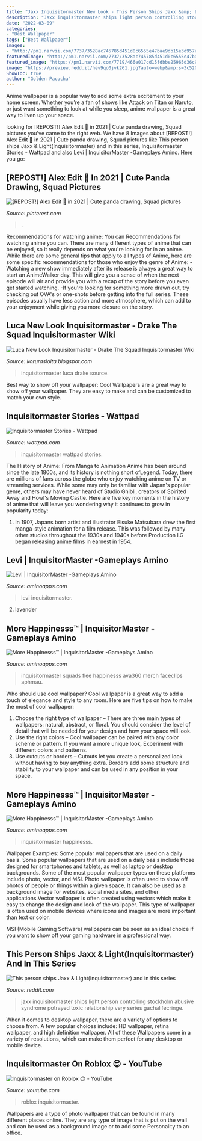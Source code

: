 ```yaml
---
title: "Jaxx Inquisitormaster New Look - This Person Ships Jaxx &amp; Light(inquisitormaster) And In This Series"
description: "Jaxx inquisitormaster ships light person controlling stockholm abusive syndrome potrayed toxic relationship very series gachalifecringe"
date: "2022-03-09"
categories:
- "Best Wallpaper"
tags: ["Best Wallpaper"]
images:
- "http://pm1.narvii.com/7737/3528ac745785d451d0c6555e47bae9db15e3d957r1-1366-1666v2_uhq.jpg"
featuredImage: "http://pm1.narvii.com/7737/3528ac745785d451d0c6555e47bae9db15e3d957r1-1366-1666v2_uhq.jpg"
featured_image: "https://pm1.narvii.com/7719/466e017cd15fdbbe25965d36c9cb88993457ace8r1-1440-720v2_hq.jpg"
image: "https://preview.redd.it/hev9qo0jvk261.jpg?auto=webp&amp;s=3c520eb1e8af156c4633d99436f9e04ac783d3c2"
ShowToc: true
author: "Golden Pacocha"
---
```



Anime wallpaper is a popular way to add some extra excitement to your home screen. Whether you’re a fan of shows like Attack on Titan or Naruto, or just want something to look at while you sleep, anime wallpaper is a great way to liven up your space.

	

		
looking for [REPOST!] Alex Edit 💛 in 2021 | Cute panda drawing, Squad pictures you've came to the right web. We have 8 Images about [REPOST!] Alex Edit 💛 in 2021 | Cute panda drawing, Squad pictures like This person ships Jaxx &amp; Light(Inquisitormaster) and in this series, Inquisitormaster Stories - Wattpad and also Levi | InquisitorMaster -Gameplays Amino. Here you go:
		
    
## [REPOST!] Alex Edit 💛 In 2021 | Cute Panda Drawing, Squad Pictures

<img loading=lazy src="https://i.pinimg.com/originals/ae/bc/d9/aebcd9368b0ce6f9e791ab47e3ad01e5.png" onerror="this.onerror=null;this.src='https://tse4.mm.bing.net/th?id=OIP.P4-r-_Y4byG0FNH5URZsjwHaHn&amp;pid=15.1';" alt="[REPOST!] Alex Edit 💛 in 2021 | Cute panda drawing, Squad pictures">

_Source: pinterest.com_

>. 

	

Recommendations for watching anime: You can
Recommendations for watching anime you can. There are many different types of anime that can be enjoyed, so it really depends on what you're looking for in an anime. While there are some general tips that apply to all types of Anime, here are some specific recommendations for those who enjoy the genre of Anime: 
-Watching a new show immediately after its release is always a great way to start an AnimeWalker day. This will give you a sense of when the next episode will air and provide you with a recap of the story before you even get started watching. 
-If you're looking for something more drawn out, try checking out OVA's or one-shots before getting into the full series. These episodes usually have less action and more atmosphere, which can add to your enjoyment while giving you more closure on the story.

    
## Luca New Look Inquisitormaster - Drake The Squad Inquisitormaster Wiki

<img loading=lazy src="https://i.pinimg.com/236x/0b/db/57/0bdb5790dc0571bf2ddc8d6c83e924da.jpg" onerror="this.onerror=null;this.src='https://tse1.mm.bing.net/th?id=OIP.hHUC5pLN69BYvoMp5wYb6AAAAA&amp;pid=15.1';" alt="Luca New Look Inquisitormaster - Drake The Squad Inquisitormaster Wiki">

_Source: korurasioita.blogspot.com_

>inquisitormaster luca drake source. 

	

Best way to show off your wallpaper:
Cool Wallpapers are a great way to show off your wallpaper. They are easy to make and can be customized to match your own style.

    
## Inquisitormaster Stories - Wattpad

<img loading=lazy src="https://a.wattpad.com/cover/234986730-144-k501920.jpg" onerror="this.onerror=null;this.src='https://tse2.mm.bing.net/th?id=OIP.p2WWngO_xNhIQbsyUQkFKAAAAA&amp;pid=15.1';" alt="Inquisitormaster Stories - Wattpad">

_Source: wattpad.com_

>inquisitormaster wattpad stories. 

	

The History of Anime: From Manga to Animation
Anime has been around since the late 1800s, and its history is nothing short ofLegend. Today, there are millions of fans across the globe who enjoy watching anime on TV or streaming services. While some may only be familiar with Japan's popular genre, others may have never heard of Studio Ghibli, creators of Spirited Away and Howl's Moving Castle. Here are five key moments in the history of anime that will leave you wondering why it continues to grow in popularity today:
1) In 1907, Japans born artist and illustrator Eisuke Matsubara drew the first manga-style animation for a film release. This was followed by many other studios throughout the 1930s and 1940s before Production I.G began releasing anime films in earnest in 1954.

    
## Levi | InquisitorMaster -Gameplays Amino

<img loading=lazy src="http://pm1.narvii.com/7737/3528ac745785d451d0c6555e47bae9db15e3d957r1-1366-1666v2_uhq.jpg" onerror="this.onerror=null;this.src='https://tse3.mm.bing.net/th?id=OIP.6O6oTqLpJ8aJ54kQce7YOwHaJC&amp;pid=15.1';" alt="Levi | InquisitorMaster -Gameplays Amino">

_Source: aminoapps.com_

>levi inquisitormaster. 

	

2. lavender 

    
## More Happinesss™ | InquisitorMaster -Gameplays Amino

<img loading=lazy src="https://pm1.narvii.com/7719/466e017cd15fdbbe25965d36c9cb88993457ace8r1-1440-720v2_hq.jpg" onerror="this.onerror=null;this.src='https://tse1.mm.bing.net/th?id=OIP.zKqRDNb25cMSm1pyQpQeDAHaDt&amp;pid=15.1';" alt="More Happinesss™ | InquisitorMaster -Gameplays Amino">

_Source: aminoapps.com_

>inquisitormaster squads flee happinesss ava360 merch faceclips aphmau. 

	

Who should use cool wallpaper?
Cool wallpaper is a great way to add a touch of elegance and style to any room. Here are five tips on how to make the most of cool wallpaper: 
1) Choose the right type of wallpaper – There are three main types of wallpapers: natural, abstract, or floral. You should consider the level of detail that will be needed for your design and how your space will look. 
2) Use the right colors – Cool wallpaper can be paired with any color scheme or pattern. If you want a more unique look, Experiment with different colors and patterns. 
3) Use cutouts or borders – Cutouts let you create a personalized look without having to buy anything extra. Borders add some structure and stability to your wallpaper and can be used in any position in your space.

    
## More Happinesss™ | InquisitorMaster -Gameplays Amino

<img loading=lazy src="https://pm1.narvii.com/7733/ad9b16f50fd0552ccae96bb647fb1a5a9204789dr1-1280-720v2_hq.jpg" onerror="this.onerror=null;this.src='https://tse1.mm.bing.net/th?id=OIP.XHVBi6JyYS_idNTPI70zSAHaEK&amp;pid=15.1';" alt="More Happinesss™ | InquisitorMaster -Gameplays Amino">

_Source: aminoapps.com_

>inquisitormaster happinesss. 

	

Wallpaper Examples: Some popular wallpapers that are used on a daily basis.
Some popular wallpapers that are used on a daily basis include those designed for smartphones and tablets, as well as laptop or desktop backgrounds. Some of the most popular wallpaper types on these platforms include photo, vector, and MSI. 
Photo wallpaper is often used to show off photos of people or things within a given space. It can also be used as a background image for websites, social media sites, and other applications.Vector wallpaper is often created using vectors which make it easy to change the design and look of the wallpaper. This type of wallpaper is often used on mobile devices where icons and images are more important than text or color. 

MSI (Mobile Gaming Software) wallpapers can be seen as an ideal choice if you want to show off your gaming hardware in a professional way.

    
## This Person Ships Jaxx &amp; Light(Inquisitormaster) And In This Series

<img loading=lazy src="https://preview.redd.it/hev9qo0jvk261.jpg?auto=webp&amp;s=3c520eb1e8af156c4633d99436f9e04ac783d3c2" onerror="this.onerror=null;this.src='https://tse1.mm.bing.net/th?id=OIP.Onhx9PsOPrhxGsOdj_49QgHaHK&amp;pid=15.1';" alt="This person ships Jaxx &amp; Light(Inquisitormaster) and in this series">

_Source: reddit.com_

>jaxx inquisitormaster ships light person controlling stockholm abusive syndrome potrayed toxic relationship very series gachalifecringe. 

	

When it comes to desktop wallpaper, there are a variety of options to choose from. A few popular choices include: HD wallpaper, retina wallpaper, and high definition wallpaper. All of these Wallpapers come in a variety of resolutions, which can make them perfect for any desktop or mobile device. 

    
## Inquisitormaster On Roblox 😍 - YouTube

<img loading=lazy src="https://i.ytimg.com/vi/k_tdZT5eF5Q/maxresdefault.jpg" onerror="this.onerror=null;this.src='https://tse2.mm.bing.net/th?id=OIP.L3UWKL9TFO_341htQcfiSgHaEK&amp;pid=15.1';" alt="Inquisitormaster on Roblox 😍 - YouTube">

_Source: youtube.com_

>roblox inquisitormaster. 

	



Wallpapers are a type of photo wallpaper that can be found in many different places online. They are any type of image that is put on the wall and can be used as a background image or to add some Personality to an office.

